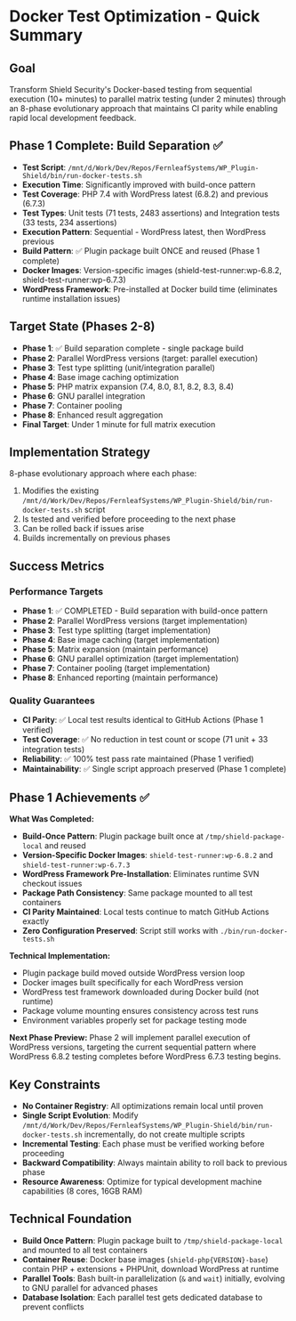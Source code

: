 # Docker Test Optimization - Quick Summary

## Goal
Transform Shield Security's Docker-based testing from sequential execution (10+ minutes) to parallel matrix testing (under 2 minutes) through an 8-phase evolutionary approach that maintains CI parity while enabling rapid local development feedback.

## Phase 1 Complete: Build Separation ✅
- **Test Script**: `/mnt/d/Work/Dev/Repos/FernleafSystems/WP_Plugin-Shield/bin/run-docker-tests.sh`
- **Execution Time**: Significantly improved with build-once pattern
- **Test Coverage**: PHP 7.4 with WordPress latest (6.8.2) and previous (6.7.3)
- **Test Types**: Unit tests (71 tests, 2483 assertions) and Integration tests (33 tests, 234 assertions)
- **Execution Pattern**: Sequential - WordPress latest, then WordPress previous
- **Build Pattern**: ✅ Plugin package built ONCE and reused (Phase 1 complete)
- **Docker Images**: Version-specific images (shield-test-runner:wp-6.8.2, shield-test-runner:wp-6.7.3)
- **WordPress Framework**: Pre-installed at Docker build time (eliminates runtime installation issues)

## Target State (Phases 2-8)
- **Phase 1**: ✅ Build separation complete - single package build
- **Phase 2**: Parallel WordPress versions (target: parallel execution)
- **Phase 3**: Test type splitting (unit/integration parallel)
- **Phase 4**: Base image caching optimization
- **Phase 5**: PHP matrix expansion (7.4, 8.0, 8.1, 8.2, 8.3, 8.4)
- **Phase 6**: GNU parallel integration
- **Phase 7**: Container pooling
- **Phase 8**: Enhanced result aggregation
- **Final Target**: Under 1 minute for full matrix execution

## Implementation Strategy
8-phase evolutionary approach where each phase:
1. Modifies the existing `/mnt/d/Work/Dev/Repos/FernleafSystems/WP_Plugin-Shield/bin/run-docker-tests.sh` script
2. Is tested and verified before proceeding to the next phase
3. Can be rolled back if issues arise
4. Builds incrementally on previous phases

## Success Metrics

### Performance Targets
- **Phase 1**: ✅ COMPLETED - Build separation with build-once pattern
- **Phase 2**: Parallel WordPress versions (target implementation)
- **Phase 3**: Test type splitting (target implementation)
- **Phase 4**: Base image caching (target implementation)
- **Phase 5**: Matrix expansion (maintain performance)
- **Phase 6**: GNU parallel optimization (target implementation)
- **Phase 7**: Container pooling (target implementation)
- **Phase 8**: Enhanced reporting (maintain performance)

### Quality Guarantees
- **CI Parity**: ✅ Local test results identical to GitHub Actions (Phase 1 verified)
- **Test Coverage**: ✅ No reduction in test count or scope (71 unit + 33 integration tests)
- **Reliability**: ✅ 100% test pass rate maintained (Phase 1 verified)
- **Maintainability**: ✅ Single script approach preserved (Phase 1 complete)

## Phase 1 Achievements ✅

**What Was Completed:**
- **Build-Once Pattern**: Plugin package built once at `/tmp/shield-package-local` and reused
- **Version-Specific Docker Images**: `shield-test-runner:wp-6.8.2` and `shield-test-runner:wp-6.7.3`
- **WordPress Framework Pre-Installation**: Eliminates runtime SVN checkout issues
- **Package Path Consistency**: Same package mounted to all test containers
- **CI Parity Maintained**: Local tests continue to match GitHub Actions exactly
- **Zero Configuration Preserved**: Script still works with `./bin/run-docker-tests.sh`

**Technical Implementation:**
- Plugin package build moved outside WordPress version loop
- Docker images built specifically for each WordPress version
- WordPress test framework downloaded during Docker build (not runtime)
- Package volume mounting ensures consistency across test runs
- Environment variables properly set for package testing mode

**Next Phase Preview:**
Phase 2 will implement parallel execution of WordPress versions, targeting the current sequential pattern where WordPress 6.8.2 testing completes before WordPress 6.7.3 testing begins.

## Key Constraints
- **No Container Registry**: All optimizations remain local until proven
- **Single Script Evolution**: Modify `/mnt/d/Work/Dev/Repos/FernleafSystems/WP_Plugin-Shield/bin/run-docker-tests.sh` incrementally, do not create multiple scripts
- **Incremental Testing**: Each phase must be verified working before proceeding
- **Backward Compatibility**: Always maintain ability to roll back to previous phase
- **Resource Awareness**: Optimize for typical development machine capabilities (8 cores, 16GB RAM)

## Technical Foundation
- **Build Once Pattern**: Plugin package built to `/tmp/shield-package-local` and mounted to all test containers
- **Container Reuse**: Docker base images (`shield-php{VERSION}-base`) contain PHP + extensions + PHPUnit, download WordPress at runtime
- **Parallel Tools**: Bash built-in parallelization (`&` and `wait`) initially, evolving to GNU parallel for advanced phases
- **Database Isolation**: Each parallel test gets dedicated database to prevent conflicts